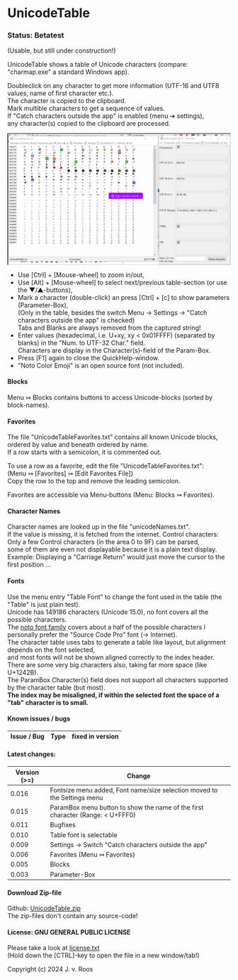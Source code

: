 # UnicodeTable  
  
### Status: Betatest
(Usable, but still under construction!)  
  
UnicodeTable shows a table of Unicode characters (compare: "charmap.exe" a standard Windows app).  
  
Doubleclick on any character to get more information (UTF-16 and UTF8 values, name of first character etc.).  
The character is copied to the clipboard.  
Mark multible characters to get a sequence of values.  
If "Catch characters outside the app" is enabled (menu ➔ settings),  
any character(s) copied to the clipboard are processed.  
  
<a href="https://github.com/jvr-ks/UnicodeTable/blob/main/assets/images/unicodeTable.png"><img src="https://github.com/jvr-ks/UnicodeTable/blob/main/assets/images/unicodeTable.png" align="left"></a>
<br clear="all" />
  
* Use \[Ctrl] + \[Mouse-wheel] to zoom in/out,  
* Use \[Alt] + \[Mouse-wheel] to select next/previous table-section (or use the ▼/▲-buttons),  
* Mark a character (double-click) an press \[Ctrl] + [c] to show parameters (Parameter-Box),  
  (Only in the table, besides the switch Menu -&gt; Settings -&gt; "Catch characters outside the app" is checked)  
  Tabs and Blanks are always removed from the captured string!     
* Enter values (hexadecimal, i.e. U+xy, xy < 0x01FFFF) (separated by blanks) in the "Num. to UTF-32 Char." field.  
  Characters are display in the Character(s)-field of the Param-Box.  
* Press \[F1] again to close the QuickHelp-window.  
* "Noto Color Emoji" is an open source font (not included).

#### Blocks  
Menu ↣ Blocks contains buttons to access Unicode-blocks (sorted by block-names).  
  
#### Favorites  
The file "UnicodeTableFavorites.txt" contains all known Unicode blocks,  
ordered by value and beneath ordered by name.  
If a row starts with a semicolon, it is commented out.  
  
To use a row as a favorite, edit the file "UnicodeTableFavorites.txt":  
(Menu ↣ [Favorites] ↣ [Edit Favorites File])  
Copy the row to the top and remove the leading semicolon.  
  
Favorites are accessible via Menu-buttons (Menu: Blocks ↣ Favorites).  

#### Character Names  
Character names are looked up in the file "unicodeNames.txt".  
If the value is missing, it is fetched from the internet.
Control characters: Only a few Control characters (in the area 0 to 9F) can be parsed,  
some of them are even not displayable because it is a plain text display.  
Example: Displaying a "Carriage Return" would just move the cursor to the first position ...

#### Fonts  
Use the menu entry "Table Font" to change the font used in the table (the "Table" is just plain test).  
Unicode has 149186 characters (Unicode 15.0), no font covers all the possible characters.  
The [noto font family](https://en.wikipedia.org/wiki/Noto_fonts) covers about a half of the possible characters
I personally prefer the "Source Code Pro" font (-> Internet).  
The character table uses tabs to generate a table like layout, but alignment depends on the font selected,  
and most fonts will not be shown aligned correctly to the index header.  
There are some very big characters also, taking far more space (like U+1242B).  
The ParamBox Character(s) field does not support all characters supported by the character table (but most).  
**The index may be misaligned, if within the selected font the space of a "tab" character is to small.** 
  
#### Known issues / bugs  
  
Issue / Bug | Type | fixed in version  
------------ | ------------- | -------------  
 
  
#### Latest changes:  
  
Version (&gt;=)| Change  
------------ | -------------  
0.016 | Fontsize menu added, Font name/size selection moved to the Settings menu
0.015 | ParamBox menu button to show the name of the first character (Range: < U+FFF0)
0.011 | Bugfixes
0.010 | Table font is selectable  
0.009 | Settings -&gt; Switch "Catch characters outside the app"
0.006 | Favorites (Menu ↣ Favorites)
0.005 | Blocks
0.003 | Parameter-Box
  
#### Download Zip-file  
Github: [UnicodeTable.zip](https://github.com/jvr-ks/UnicodeTable/raw/main/UnicodeTable.zip)  
The zip-files don't contain any source-code!  
  
#### License: GNU GENERAL PUBLIC LICENSE  
Please take a look at [license.txt](https://github.com/jvr-ks/UnicodeTable/raw/main/license.txt)  
(Hold down the \[CTRL]-key to open the file in a new window/tab!)  
  
Copyright (c) 2024 J. v. Roos   
  
  
<a name="virusscan">  


